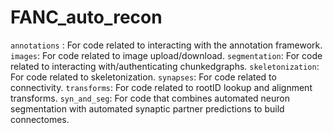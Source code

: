 # FANC_auto_recon
`annotations` : For code related to interacting with the annotation framework.
`images`: For code related to image upload/download.
`segmentation`: For code related to interacting with/authenticating chunkedgraphs.
`skeletonization`: For code related to skeletonization.
`synapses`: For code related to connectivity.
`transforms`: For code related to rootID lookup and alignment transforms.
`syn_and_seg`: For code that combines automated neuron segmentation with automated synaptic partner predictions to build connectomes.

